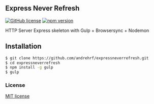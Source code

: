 ## Express Never Refresh

[![GitHub license](https://img.shields.io/badge/license-MIT-blue.svg)](https://raw.githubusercontent.com/andrehrf/expressneverrefresh/master/LICENSE)
[![npm version](https://badge.fury.io/js/express-never-refresh.svg)](https://badge.fury.io/js/express-never-refresh)

HTTP Server Express skeleton with Gulp + Browsersync + Nodemon

## Installation

```bash
$ git clone https://github.com/andrehrf/expressneverrefresh.git
$ cd expressneverrefresh
$ npm install -g gulp
$ gulp
```

### License

[MIT license](http://opensource.org/licenses/MIT)